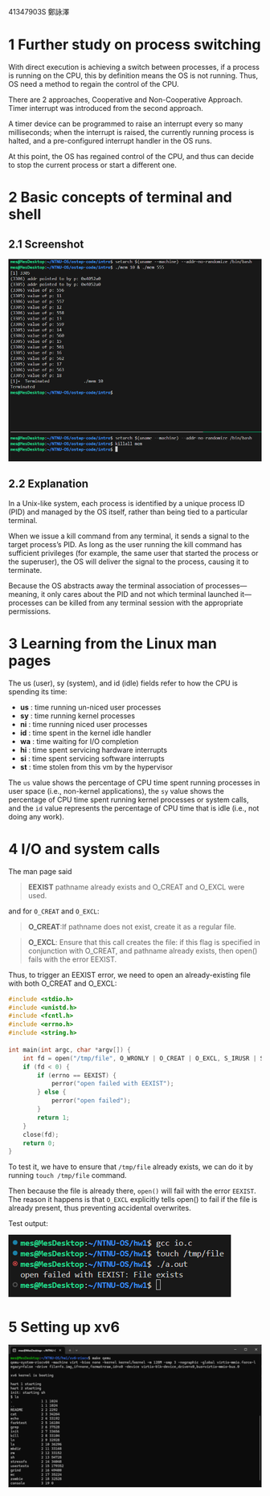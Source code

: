 41347903S 鄭詠澤

# 1 Further study on process switching

With direct execution is achieving a switch between processes, if a process is running on the CPU, this by definition means the OS is not running. Thus, OS need a method to regain the control of the CPU.

There are 2 approaches, Cooperative and Non-Cooperative Approach. Timer interrupt was introduced from the second approach. 

A timer device can be programmed to raise an interrupt every so many milliseconds; when the interrupt is raised, the currently running process is halted, and a pre-configured interrupt handler in the OS runs.

At this point, the OS has regained control of the CPU, and thus can decide to stop the current process or start a different one.

# 2 Basic concepts of terminal and shell

## 2.1 Screenshot

![alt text](image.png)

## 2.2 Explanation

In a Unix-like system, each process is identified by a unique process ID (PID) and managed by the OS itself, rather than being tied to a particular terminal.

When we issue a kill command from any terminal, it sends a signal to the target process’s PID. As long as the user running the kill command has sufficient privileges (for example, the same user that started the process or the superuser), the OS will deliver the signal to the process, causing it to terminate. 

Because the OS abstracts away the terminal association of processes—meaning, it only cares about the PID and not which terminal launched it—processes can be killed from any terminal session with the appropriate permissions.

# 3 Learning from the Linux man pages

The us (user), sy (system), and id (idle) fields refer to how the CPU is spending its time:

- **us** : time running un-niced user processes
- **sy** : time running kernel processes
- **ni** : time running niced user processes
- **id** : time spent in the kernel idle handler
- **wa** : time waiting for I/O completion
- **hi** : time spent servicing hardware interrupts
- **si** : time spent servicing software interrupts
- **st** : time stolen from this vm by the hypervisor

The `us` value shows the percentage of CPU time spent running processes in user space (i.e., non-kernel applications), the `sy` value shows the percentage of CPU time spent running kernel processes or system calls, and the `id` value represents the percentage of CPU time that is idle (i.e., not doing any work).

# 4 I/O and system calls

The man page said

> **EEXIST** pathname already exists and O_CREAT and O_EXCL were used.

and for `O_CREAT` and `O_EXCL`:

> **O_CREAT**:If pathname does not exist, create it as a regular file.

>  **O_EXCL**: Ensure that this call creates the file: if this flag is specified in conjunction with O_CREAT, and pathname already exists, then open() fails with the error EEXIST.

Thus, to trigger an EEXIST error, we need to open an already-existing file with both O_CREAT and O_EXCL:

```c
#include <stdio.h>
#include <unistd.h>
#include <fcntl.h>
#include <errno.h>
#include <string.h>

int main(int argc, char *argv[]) {
    int fd = open("/tmp/file", O_WRONLY | O_CREAT | O_EXCL, S_IRUSR | S_IWUSR);
    if (fd < 0) {
        if (errno == EEXIST) {
            perror("open failed with EEXIST");
        } else {
            perror("open failed");
        }
        return 1;
    }
    close(fd);
    return 0;
}
```

To test it, we have to ensure that `/tmp/file` already exists, we can do it by running `touch /tmp/file` command. 

Then because the file is already there, `open()` will fail with the error `EEXIST`. The reason it happens is that `O_EXCL` explicitly tells open() to fail if the file is already present, thus preventing accidental overwrites.

Test output:

![alt text](image-1.png)

# 5 Setting up xv6

![alt text](image-2.png)